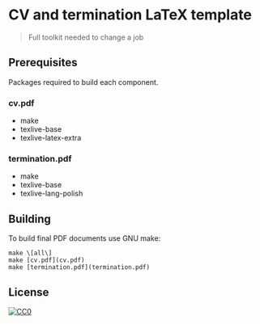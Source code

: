# CV and termination LaTeX template
> Full toolkit needed to change a job

## Prerequisites
Packages required to build each component.

### cv.pdf
- make
- texlive-base
- texlive-latex-extra

### termination.pdf
- make
- texlive-base
- texlive-lang-polish

## Building
To build final PDF documents use GNU make:
```
make \[all\]
make [cv.pdf](cv.pdf)
make [termination.pdf](termination.pdf)
```

## License

[![CC0](https://licensebuttons.net/p/zero/1.0/88x31.png)](http://creativecommons.org/publicdomain/zero/1.0/)

